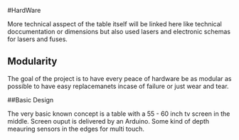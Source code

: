 #HardWare

More technical asspect of the table itself will be linked here like technical
doccumentation or dimensions but also used lasers and electronic schemas for
lasers and fuses.


## Modularity

The goal of the project is to have every peace of hardware be as modular as
possible to have easy replacemanets incase of failure or just wear and tear.


##Basic Design

The very basic known concept is a table with a 55 - 60 inch tv screen in the
middle. Screen ouput is delivered by an Arduino. Some kind of depth meauring
sensors in the edges for multi touch. 
